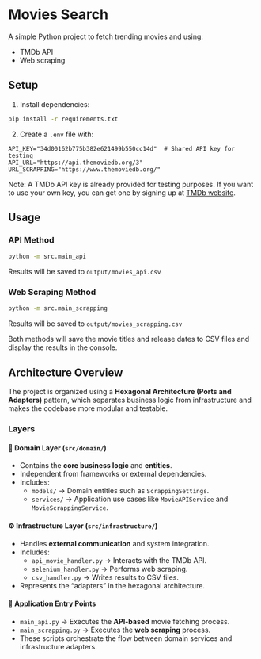# Movies Search

A simple Python project to fetch trending movies and using:
- TMDb API
- Web scraping

## Setup

1. Install dependencies:
```bash
pip install -r requirements.txt
```

2. Create a `.env` file with:
```env
API_KEY="34d00162b775b382e621499b550cc14d"  # Shared API key for testing
API_URL="https://api.themoviedb.org/3"
URL_SCRAPPING="https://www.themoviedb.org/"
```

Note: A TMDb API key is already provided for testing purposes. If you want to use your own key, you can get one by signing up at [TMDb website](https://www.themoviedb.org/signup).

## Usage

### API Method
```bash
python -m src.main_api
```
Results will be saved to `output/movies_api.csv`

### Web Scraping Method
```bash
python -m src.main_scrapping
```
Results will be saved to `output/movies_scrapping.csv`

Both methods will save the movie titles and release dates to CSV files and display the results in the console.

## Architecture Overview

The project is organized using a **Hexagonal Architecture (Ports and Adapters)** pattern, which separates business logic from infrastructure and makes the codebase more modular and testable.

### Layers

#### 🧠 Domain Layer (`src/domain/`)
- Contains the **core business logic** and **entities**.
- Independent from frameworks or external dependencies.
- Includes:
  - `models/` → Domain entities such as `ScrappingSettings`.
  - `services/` → Application use cases like `MovieAPIService` and `MovieScrappingService`.

#### ⚙️ Infrastructure Layer (`src/infrastructure/`)
- Handles **external communication** and system integration.
- Includes:
  - `api_movie_handler.py` → Interacts with the TMDb API.
  - `selenium_handler.py` → Performs web scraping.
  - `csv_handler.py` → Writes results to CSV files.
- Represents the “adapters” in the hexagonal architecture.

#### 🚀 Application Entry Points
- `main_api.py` → Executes the **API-based** movie fetching process.
- `main_scrapping.py` → Executes the **web scraping** process.
- These scripts orchestrate the flow between domain services and infrastructure adapters.
